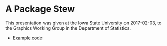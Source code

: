 # A Package Stew

This presentation was given at the Iowa State University on 2017-02-03, to the Graphics Working Group in the Department of Statistics.

- [Example code](examples.Rmd)